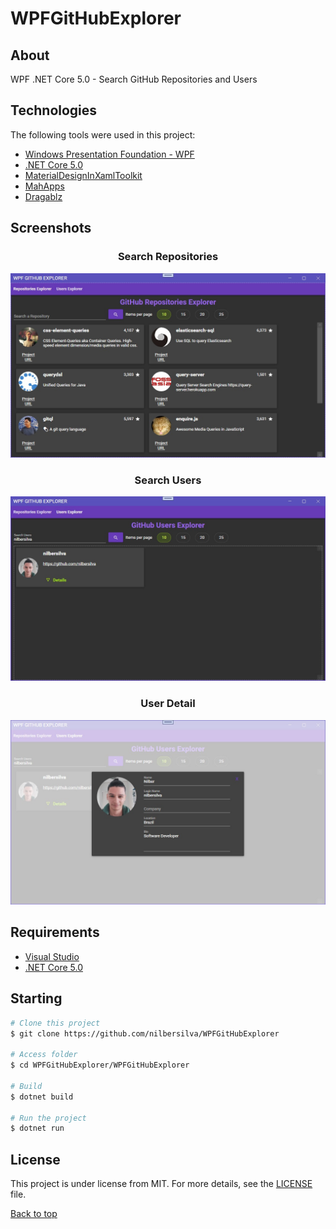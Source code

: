 # WPFGitHubExplorer

## About
WPF .NET Core 5.0 - Search GitHub Repositories and Users

## Technologies

The following tools were used in this project:

- [Windows Presentation Foundation - WPF](https://docs.microsoft.com/en-us/visualstudio/designers/getting-started-with-wpf?view=vs-2019)
- [.NET Core 5.0](https://dotnet.microsoft.com/download/dotnet/5.0)
- [MaterialDesignInXamlToolkit](https://github.com/MaterialDesignInXAML/MaterialDesignInXamlToolkit)
- [MahApps](https://mahapps.com)
- [Dragablz](https://dragablz.net)

## Screenshots

<div align="center"> 
  <h3>Search Repositories</h3>
  <img src="./GitAssets/Repositories.jpg" width="512" />
</div>
<div align="center"> 
  <h3>Search Users</h3>
  <img src="./GitAssets/Users.jpg" width="512" />
</div>
<div align="center"> 
  <h3>User Detail</h3>
  <img src="./GitAssets/UserDetails.jpg" width="512" />
</div>

## Requirements

- [Visual Studio](https://visualstudio.microsoft.com)
- [.NET Core 5.0](https://dotnet.microsoft.com/download/dotnet/5.0)

## Starting

```bash
# Clone this project
$ git clone https://github.com/nilbersilva/WPFGitHubExplorer

# Access folder
$ cd WPFGitHubExplorer/WPFGitHubExplorer

# Build
$ dotnet build

# Run the project
$ dotnet run
```

## License

This project is under license from MIT. For more details, see the [LICENSE](https://github.com/nilbersilva/WPFGitHubExplorer/blob/main/LICENSE) file.

<a href="#top">Back to top</a>
